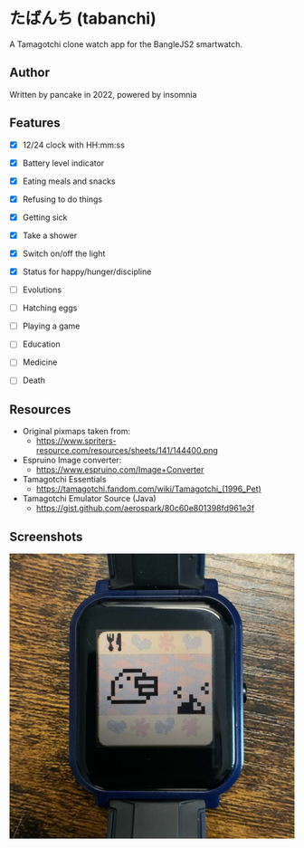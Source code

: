 たばんち (tabanchi)
===================

A Tamagotchi clone watch app for the BangleJS2 smartwatch.

Author
------

Written by pancake in 2022, powered by insomnia

Features
--------

* [x] 12/24 clock with HH:mm:ss
* [x] Battery level indicator
* [x] Eating meals and snacks
* [x] Refusing to do things
* [x] Getting sick
* [x] Take a shower
* [x] Switch on/off the light
* [x] Status for happy/hunger/discipline
* [ ] Evolutions
* [ ] Hatching eggs
* [ ] Playing a game
* [ ] Education
* [ ] Medicine
* [ ] Death


Resources
---------

* Original pixmaps taken from:
  - https://www.spriters-resource.com/resources/sheets/141/144400.png
* Espruino Image converter:
  - https://www.espruino.com/Image+Converter
* Tamagotchi Essentials
  - https://tamagotchi.fandom.com/wiki/Tamagotchi_(1996_Pet)
* Tamagotchi Emulator Source (Java)
  - https://gist.github.com/aerospark/80c60e801398fd961e3f

Screenshots
-----------
![tama on bangle](screenshot.jpg)

